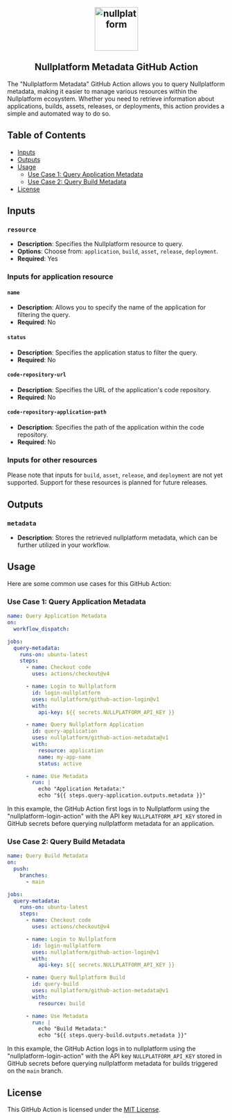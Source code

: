 <h2 align="center">
    <a href="https://httpie.io" target="blank_">
        <img height="100" alt="nullplatform" src="https://nullplatform.com/favicon/android-chrome-192x192.png" />
    </a>
    <br>
    <br>
    Nullplatform Metadata GitHub Action
    <br>
</h2>

The "Nullplatform Metadata" GitHub Action allows you to query Nullplatform metadata, making it easier to manage various resources within the Nullplatform ecosystem. Whether you need to retrieve information about applications, builds, assets, releases, or deployments, this action provides a simple and automated way to do so.

## Table of Contents

- [Inputs](#inputs)
- [Outputs](#outputs)
- [Usage](#usage)
  - [Use Case 1: Query Application Metadata](#use-case-1-query-application-metadata)
  - [Use Case 2: Query Build Metadata](#use-case-2-query-build-metadata)
- [License](#license)

## Inputs

### `resource`

- **Description**: Specifies the Nullplatform resource to query.
- **Options**: Choose from: `application`, `build`, `asset`, `release`, `deployment`.
- **Required**: Yes

### Inputs for application resource

#### `name`

- **Description**: Allows you to specify the name of the application for filtering the query.
- **Required**: No

#### `status`

- **Description**: Specifies the application status to filter the query.
- **Required**: No

#### `code-repository-url`

- **Description**: Specifies the URL of the application's code repository.
- **Required**: No

#### `code-repository-application-path`

- **Description**: Specifies the path of the application within the code repository.
- **Required**: No

### Inputs for other resources

Please note that inputs for `build`, `asset`, `release`, and `deployment` are not yet supported. Support for these resources is planned for future releases.

## Outputs

### `metadata`

- **Description**: Stores the retrieved nullplatform metadata, which can be further utilized in your workflow.

## Usage

Here are some common use cases for this GitHub Action:

### Use Case 1: Query Application Metadata

```yaml
name: Query Application Metadata
on:
  workflow_dispatch:

jobs:
  query-metadata:
    runs-on: ubuntu-latest
    steps:
      - name: Checkout code
        uses: actions/checkout@v4

      - name: Login to Nullplatform
        id: login-nullplatform
        uses: nullplatform/github-action-login@v1
        with:
          api-key: ${{ secrets.NULLPLATFORM_API_KEY }}

      - name: Query Nullplatform Application
        id: query-application
        uses: nullplatform/github-action-metadata@v1
        with:
          resource: application
          name: my-app-name
          status: active

      - name: Use Metadata
        run: |
          echo "Application Metadata:"
          echo "${{ steps.query-application.outputs.metadata }}"
```

In this example, the GitHub Action first logs in to Nullplatform using the "nullplatform-login-action" with the API key `NULLPLATFORM_API_KEY` stored in GitHub secrets before querying nullplatform metadata for an application.

### Use Case 2: Query Build Metadata

```yaml
name: Query Build Metadata
on:
  push:
    branches:
      - main

jobs:
  query-metadata:
    runs-on: ubuntu-latest
    steps:
      - name: Checkout code
        uses: actions/checkout@v4

      - name: Login to Nullplatform
        id: login-nullplatform
        uses: nullplatform/github-action-login@v1
        with:
          api-key: ${{ secrets.NULLPLATFORM_API_KEY }}

      - name: Query Nullplatform Build
        id: query-build
        uses: nullplatform/github-action-metadata@v1
        with:
          resource: build

      - name: Use Metadata
        run: |
          echo "Build Metadata:"
          echo "${{ steps.query-build.outputs.metadata }}"
```

In this example, the GitHub Action logs in to nullplatform using the "nullplatform-login-action" with the API key `NULLPLATFORM_API_KEY` stored in GitHub secrets before querying nullplatform metadata for builds triggered on the `main` branch.

## License

This GitHub Action is licensed under the [MIT License](LICENSE).
